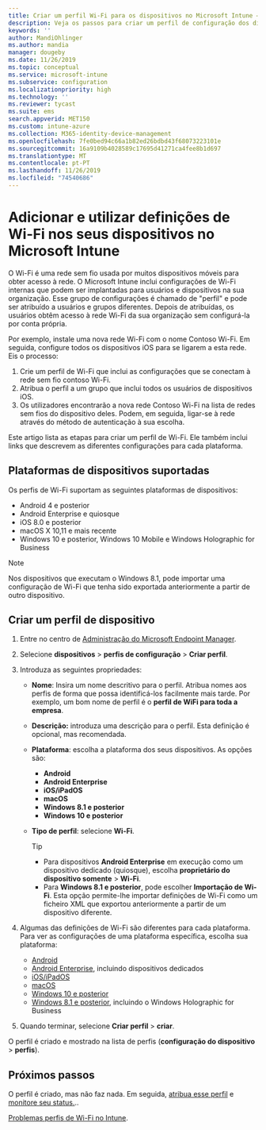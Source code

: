 ```yaml
---
title: Criar um perfil Wi-Fi para os dispositivos no Microsoft Intune – Azure | Microsoft Docs
description: Veja os passos para criar um perfil de configuração dos dispositivos de Wi-Fi no Microsoft Intune. Crie perfis para Android, Android Enterprise, Android quiosque, iOS, macOS, Windows 10 e posterior e Windows Holographic for Business. Utilize estes perfis para criar uma ligação Wi-Fi para utilizar certificados, escolher um tipo de EAP, selecionar um método de autenticação, ativar um proxy e mais.
keywords: ''
author: MandiOhlinger
ms.author: mandia
manager: dougeby
ms.date: 11/26/2019
ms.topic: conceptual
ms.service: microsoft-intune
ms.subservice: configuration
ms.localizationpriority: high
ms.technology: ''
ms.reviewer: tycast
ms.suite: ems
search.appverid: MET150
ms.custom: intune-azure
ms.collection: M365-identity-device-management
ms.openlocfilehash: 7fe0bed94c66a1b82ed26bdbd43f68073223101e
ms.sourcegitcommit: 16a9109b4028589c17695d41271ca4fee8b1d697
ms.translationtype: MT
ms.contentlocale: pt-PT
ms.lasthandoff: 11/26/2019
ms.locfileid: "74540686"
---
```

# <a name="add-and-use-wi-fi-settings-on-your-devices-in-microsoft-intune"></a>Adicionar e utilizar definições de Wi-Fi nos seus dispositivos no Microsoft Intune

O Wi-Fi é uma rede sem fio usada por muitos dispositivos móveis para obter acesso à rede. O Microsoft Intune inclui configurações de Wi-Fi internas que podem ser implantadas para usuários e dispositivos na sua organização. Esse grupo de configurações é chamado de "perfil" e pode ser atribuído a usuários e grupos diferentes. Depois de atribuídas, os usuários obtêm acesso à rede Wi-Fi da sua organização sem configurá-la por conta própria.

Por exemplo, instale uma nova rede Wi-Fi com o nome Contoso Wi-Fi. Em seguida, configure todos os dispositivos iOS para se ligarem a esta rede. Eis o processo:

1. Crie um perfil de Wi-Fi que inclui as configurações que se conectam à rede sem fio contoso Wi-Fi.
2. Atribua o perfil a um grupo que inclui todos os usuários de dispositivos iOS.
3. Os utilizadores encontrarão a nova rede Contoso Wi-Fi na lista de redes sem fios do dispositivo deles. Podem, em seguida, ligar-se à rede através do método de autenticação à sua escolha.

Este artigo lista as etapas para criar um perfil de Wi-Fi. Ele também inclui links que descrevem as diferentes configurações para cada plataforma.

## <a name="supported-device-platforms"></a>Plataformas de dispositivos suportadas

Os perfis de Wi-Fi suportam as seguintes plataformas de dispositivos:

- Android 4 e posterior
- Android Enterprise e quiosque
- iOS 8.0 e posterior
- macOS X 10,11 e mais recente
- Windows 10 e posterior, Windows 10 Mobile e Windows Holographic for Business

> [!NOTE]
> Nos dispositivos que executam o Windows 8.1, pode importar uma configuração de Wi-Fi que tenha sido exportada anteriormente a partir de outro dispositivo.

## <a name="create-a-device-profile"></a>Criar um perfil de dispositivo

1. Entre no centro de [Administração do Microsoft Endpoint Manager](https://go.microsoft.com/fwlink/?linkid=2109431).
2. Selecione **dispositivos** > **perfis de configuração** > **Criar perfil**.
3. Introduza as seguintes propriedades:

    - **Nome**: Insira um nome descritivo para o perfil. Atribua nomes aos perfis de forma que possa identificá-los facilmente mais tarde. Por exemplo, um bom nome de perfil é o **perfil de WiFi para toda a empresa**.
    - **Descrição:** introduza uma descrição para o perfil. Esta definição é opcional, mas recomendada.
    - **Plataforma**: escolha a plataforma dos seus dispositivos. As opções são:

      - **Android**
      - **Android Enterprise**
      - **iOS/iPadOS**
      - **macOS**
      - **Windows 8.1 e posterior**
      - **Windows 10 e posterior**

    - **Tipo de perfil**: selecione **Wi-Fi**.

      > [!TIP]
      >
      > - Para dispositivos **Android Enterprise** em execução como um dispositivo dedicado (quiosque), escolha **proprietário do dispositivo somente** > **Wi-Fi**.
      > - Para **Windows 8.1 e posterior**, pode escolher **Importação de Wi-Fi**. Esta opção permite-lhe importar definições de Wi-Fi como um ficheiro XML que exportou anteriormente a partir de um dispositivo diferente.

4. Algumas das definições de Wi-Fi são diferentes para cada plataforma. Para ver as configurações de uma plataforma específica, escolha sua plataforma:

    - [Android](wi-fi-settings-android.md)
    - [Android Enterprise](wi-fi-settings-android-enterprise.md), incluindo dispositivos dedicados
    - [iOS/iPadOS](wi-fi-settings-ios.md)
    - [macOS](wi-fi-settings-macos.md)
    - [Windows 10 e posterior](wi-fi-settings-windows.md)
    - [Windows 8.1 e posterior](wi-fi-settings-import-windows-8-1.md), incluindo o Windows Holographic for Business

5. Quando terminar, selecione **Criar perfil** > **criar**.

O perfil é criado e mostrado na lista de perfis (**configuração do dispositivo** > **perfis**).

## <a name="next-steps"></a>Próximos passos

O perfil é criado, mas não faz nada. Em seguida, [atribua esse perfil](device-profile-assign.md) e [monitore seu status.](device-profile-monitor.md)..

[Problemas perfis de Wi-Fi no Intune](troubleshoot-wi-fi-profiles.md).
